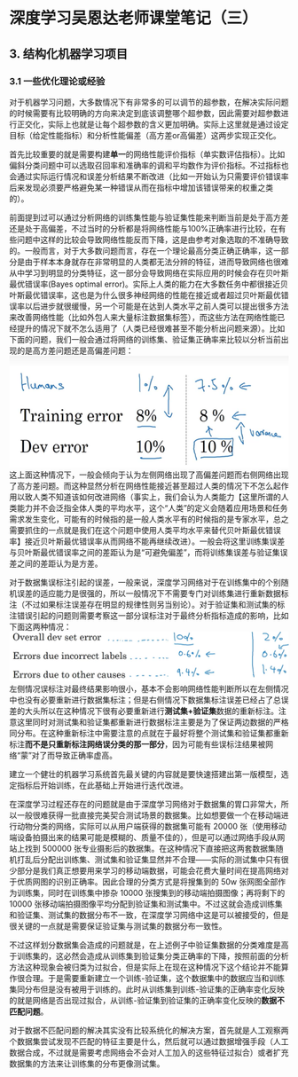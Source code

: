 # 深度学习吴恩达老师课堂笔记（三）

## 3. 结构化机器学习项目

### 3.1 一些优化理论或经验

对于机器学习问题，大多数情况下有非常多的可以调节的超参数，在解决实际问题的时候需要有比较明确的方向来决定到底该调整哪个超参数，因此需要对超参数进行正交化，实际上也就是让每个超参数的含义更加明确。实际上这里就是通过设定目标（给定性能指标）和分析性能偏差（高方差or高偏差）这两步实现正交化。


首先比较重要的就是需要构建**单一**的网络性能评价指标（单实数评估指标）。比如偏斜分类问题中可以选取召回率和准确率的调和平均数作为评价指标。不过指标也会通过实际运行情况和误差分析结果不断改进（比如一开始认为只需要评价错误率后来发现必须要严格避免某一种错误从而在指标中增加该错误带来的权重之类的）。


前面提到过可以通过分析网络的训练集性能与验证集性能来判断当前是处于高方差还是处于高偏差，不过当时的分析都是将网络性能与100%正确率进行比较，在有些问题中这样的比较会导致网络性能反而下降，这是由参考对象选取的不准确导致的。一般而言，对于大多数问题而言，存在一个理论最高分类正确正确率，这一部分是由于样本本身就存在非常明显的人类都无法分辨的特征，进而导致网络也很难从中学习到明显的分类特征，这一部分会导致网络在实际应用的时候会存在贝叶斯最优错误率(Bayes optimal error)。实际上人类的能力在大多数任务中都很接近贝叶斯最优错误率，这也是为什么很多神经网络的性能在接近或者超过贝叶斯最优错误率以后进步就很缓慢，另一个可能是在达到人类水平之前人类可以提出很多方法来改善网络性能（比如外包人来大量标注数据集标签），而这些方法在网络性能已经提升的情况下就不怎么适用了（人类已经很难甚至不能分析出问题来源）。比如下面的问题，我们一般会通过将网络的训练集、验证集正确率来比较以分析当前出现的是高方差问题还是高偏差问题：
![通过与人类水平比较来判断当前处于过拟合或者欠拟合](../Pic/image13.png)
这上面这种情况下，一般会倾向于认为左侧网络出现了高偏差问题而右侧网络出现了高方差问题。而这种显然分析在网络性能接近甚至超过人类的情况下不怎么起作用以致人类不知道该如何改进网络（事实上，我们会认为人类能力【这里所谓的人类能力并不会泛指全体人类的平均水平，这个“人类”的定义会随着应用场景和任务需求发生变化，可能有的时候指的是一般人类水平有的时候指的是专家水平，总之需要抓住的一点就是我们在这个问题中使用人类平均水平来替代贝叶斯最优错误率】接近贝叶斯最优错误率从而网络不能再继续改进）。一般会将这里训练集误差与贝叶斯最优错误率之间的差距认为是“可避免偏差”，而将训练集误差与验证集误差之间的差距认为是方差。


对于数据集误标注引起的误差，一般来说，深度学习网络对于在训练集中的个别随机误差的适应能力是很强的，所以一般情况下不需要专门对训练集进行重新数据标注（不过如果标注误差存在明显的规律性则另当别论）。对于验证集和测试集的标注错误引起的问题则需要考察这一部分误标注对于最终分析指标造成的影响，比如下面这两种情况：
![数据集错误标注对于网络改进判断的影响](../Pic/image14.png)
左侧情况误标注对最终结果影响很小，基本不会影响网络性能判断所以在左侧情况中也没有必要重新进行数据集标注；但是右侧情况下数据集标注误差已经占了总误差的大头所以在这种情况下很有必要重新进行**测试集+验证集**数据的重新标注。注意这里同时对测试集和验证集都重新进行数据标注主要是为了保证两边数据的严格同分布。在这种重新标注中需要注意的点就在于最好将整个测试集和验证集都重新标注**而不是只重新标注网络误分类的那一部分**，因为可能有些误标注结果被网络“蒙”对了而导致正确率虚高。


建立一个健壮的机器学习系统首先最关键的内容就是要快速搭建出第一版模型，选定指标后开始训练，在此基础上开始进行迭代改进。


在深度学习过程还存在的问题就是由于深度学习网络对于数据集的胃口非常大，所以一般很难获得一批直接完美契合测试场景的数据集。比如想要做一个在移动端进行动物分类的网络，实际可以从用户端获得的数据集可能有 20000 张（使用移动端设备拍摄出来的结果可能是模糊的、质量不佳的），但是可以通过网络手段从网站上找到 500000 张专业摄影后的数据集。在这种情况下直接把这两套数据集随机打乱后分配出训练集、测试集和验证集显然并不合理——实际的测试集中只有很少部分是我们真正想要用来学习的移动端数据，可能会花费大量时间在提高网络对于优质网图的识别正确率。因此合理的分类方式是将搜集到的 50w 张网图全部作为训练集，同时在训练集中掺杂 10000 张搜集到的移动端拍摄图像；再将剩下的 10000 张移动端拍摄图像平均分配到验证集和测试集中。不过这就会造成训练集和验证集、测试集的数据分布不一致，在深度学习网络中这是可以被接受的，但是很关键的一点就是需要保证验证集与测试集的数据分布一致性。


不过这样划分数据集会造成的问题就是，在上述例子中验证集数据的分类难度是高于训练集的，这必然会造成从训练集到验证集分类正确率的下降，按照前面的分析方法这种现象会被归类为过拟合，但是实际上在现在这种情况下这个结论并不能算作很合理。于是需要重新建立一个训练-验证集，这个数据集中的数据应当和训练集同分布但是没有被用于训练的。此时从训练集到训练-验证集的正确率变化反映的就是网络是否出现过拟合，从训练-验证集到验证集的正确率变化反映的**数据不匹配问题**。


对于数据不匹配问题的解决其实没有比较系统化的解决方案，首先就是人工观察两个数据集尝试发现不匹配的特征主要是什么，然后就可以通过数据增强手段（人工数据合成，不过就是需要考虑网络会不会对人工加入的这些特征过拟合）或者扩充数据集的方法来让训练集的分布更像测试集。
